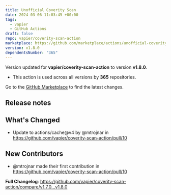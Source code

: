 ```yaml
---
title: Unofficial Coverity Scan
date: 2024-03-06 11:03:45 +00:00
tags:
  - vapier
  - GitHub Actions
draft: false
repo: vapier/coverity-scan-action
marketplace: https://github.com/marketplace/actions/unofficial-coverity-scan
version: v1.8.0
dependentsNumber: "365"
---
```



Version updated for **vapier/coverity-scan-action** to version **v1.8.0**.
- This action is used across all versions by **365** repositories.

Go to the [GitHub Marketplace](https://github.com/marketplace/actions/unofficial-coverity-scan) to find the latest changes.

## Release notes

## What's Changed
* Update to actions/cache@v4 by @mtrojnar in https://github.com/vapier/coverity-scan-action/pull/10

## New Contributors
* @mtrojnar made their first contribution in https://github.com/vapier/coverity-scan-action/pull/10

**Full Changelog**: https://github.com/vapier/coverity-scan-action/compare/v1.7.0...v1.8.0
